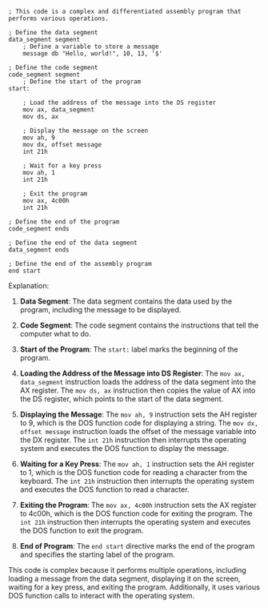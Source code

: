 ```assembly
; This code is a complex and differentiated assembly program that performs various operations.

; Define the data segment
data_segment segment
    ; Define a variable to store a message
    message db "Hello, world!", 10, 13, '$'

; Define the code segment
code_segment segment
    ; Define the start of the program
start:

    ; Load the address of the message into the DS register
    mov ax, data_segment
    mov ds, ax

    ; Display the message on the screen
    mov ah, 9
    mov dx, offset message
    int 21h

    ; Wait for a key press
    mov ah, 1
    int 21h

    ; Exit the program
    mov ax, 4c00h
    int 21h

; Define the end of the program
code_segment ends

; Define the end of the data segment
data_segment ends

; Define the end of the assembly program
end start
```

Explanation:

1. **Data Segment**: The data segment contains the data used by the program, including the message to be displayed.

2. **Code Segment**: The code segment contains the instructions that tell the computer what to do.

3. **Start of the Program**: The `start:` label marks the beginning of the program.

4. **Loading the Address of the Message into DS Register**: The `mov ax, data_segment` instruction loads the address of the data segment into the AX register. The `mov ds, ax` instruction then copies the value of AX into the DS register, which points to the start of the data segment.

5. **Displaying the Message**: The `mov ah, 9` instruction sets the AH register to 9, which is the DOS function code for displaying a string. The `mov dx, offset message` instruction loads the offset of the message variable into the DX register. The `int 21h` instruction then interrupts the operating system and executes the DOS function to display the message.

6. **Waiting for a Key Press**: The `mov ah, 1` instruction sets the AH register to 1, which is the DOS function code for reading a character from the keyboard. The `int 21h` instruction then interrupts the operating system and executes the DOS function to read a character.

7. **Exiting the Program**: The `mov ax, 4c00h` instruction sets the AX register to 4c00h, which is the DOS function code for exiting the program. The `int 21h` instruction then interrupts the operating system and executes the DOS function to exit the program.

8. **End of Program**: The `end start` directive marks the end of the program and specifies the starting label of the program.

This code is complex because it performs multiple operations, including loading a message from the data segment, displaying it on the screen, waiting for a key press, and exiting the program. Additionally, it uses various DOS function calls to interact with the operating system.